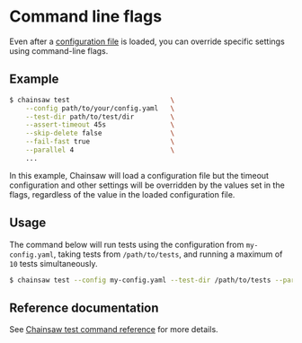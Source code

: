 # Command line flags

Even after a [configuration file](./file.md) is loaded, you can override specific settings using command-line flags.

## Example

```bash
$ chainsaw test                         \
    --config path/to/your/config.yaml   \
    --test-dir path/to/test/dir         \
    --assert-timeout 45s                \
    --skip-delete false                 \
    --fail-fast true                    \
    --parallel 4                        \
    ...
```

In this example, Chainsaw will load a configuration file but the timeout configuration and other settings will be overridden by the values set in the flags, regardless of the value in the loaded configuration file.

## Usage

The command below will run tests using the configuration from `my-config.yaml`, taking tests from `/path/to/tests`, and running a maximum of `10` tests simultaneously.

```bash
$ chainsaw test --config my-config.yaml --test-dir /path/to/tests --parallel 10
```

## Reference documentation

See [Chainsaw test command reference](../commands/chainsaw_test.md#options) for more details.
